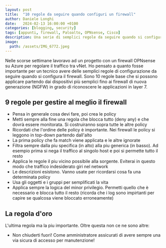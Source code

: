 ```yaml
---
layout: post
title:  "10 regole da seguire quando configuri un firewall"
author: Daniele Longhi
date:   2024-02-13 16:00:00 +0100
categories: [blogging, security]
tags: [appunti, firewall, Paloalto, OPNsense, Cisco] 
description: Una serie di semplici regole da seguire quando si configura un firewall per evitare di commettere errori.
image:
  path: /assets/IMG_6772.jpeg
---
```

Nelle scorse settimane lavoravo ad un progetto con un firewall OPNsense su Azure per regolare il traffico tra vNet. Ho pensato a quanto fosse importante per un tecnico avere delle semplici regole di configurazione da seguire quando si configura il firewall.
Sono 10 regole base che si possono applicare partendo dai dispositivi più semplici fino ai firewall di nuova generazione (NGFW) in grado di riconoscere le applicazioni in layer 7.

## 9 regole per gestire al meglio il firewall
- Pensa in generale cosa devi fare, poi crea le policy
- Metti sempre alla fine una regola che blocca tutto (deny any) e che dovrà essere monitorata. Si costruiranno sopra tutte le altre policy
- Ricordati che l'ordine delle policy è importante. Nei firewall le policy si leggono in top-down partendo dall'alto
- La prima policy che fa match viene applicata e le altre ignorate
- Filtra sempre dalla piu specifica (in alto) alla piu generica (in basso). Ad esempio prima si nega il traffico al singolo host e poi si permette tutto il resto
- Applica le regole il piu vicino possibile alla sorgente. Eviterai in questo modo che traffico indesiderato giri nel network
- Le descrizioni esistono. Vanno usate per ricordarsi cosa fa una determinata policy
- Usa gli oggetti e i gruppi per semplificati la vita
- Applica sempre la logica del minor privilegio. Permetti quello che è necessario e blocca tutto il resto (ricorda che i log sono impirtanti per capire se qualcosa viene bloccato erroneamente)

## La regola d'oro
L'ultima regola ma la piu importante. Oltre questa non ce ne sono altre:
- Non chiuderti fuori! Come amministratore assicurati di avere sempre una via sicura di accesso per manutenzione!